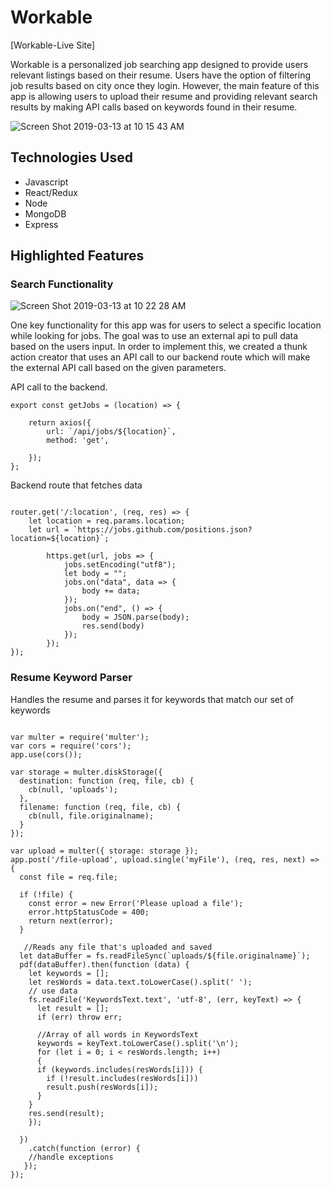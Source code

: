 # Workable

[Workable-Live Site]

Workable is a personalized job searching app designed to provide users relevant listings based on their resume. Users have the option of filtering job results based on city once they login. However, the main feature of this app is allowing users to upload their resume and providing relevant search results by making API calls based on keywords found in their resume.

![Screen Shot 2019-03-13 at 10 15 43 AM](https://user-images.githubusercontent.com/42259148/54299895-0e03cc00-4579-11e9-8808-4f70db01c285.png)

## Technologies Used
* Javascript
* React/Redux
* Node
* MongoDB
* Express


## Highlighted Features 

### Search Functionality 

![Screen Shot 2019-03-13 at 10 22 28 AM](https://user-images.githubusercontent.com/42259148/54300368-f37e2280-4579-11e9-82c4-51d371f89df5.png)

One key functionality for this app was for users to select a specific location while looking for jobs. The goal was to use an external api to pull data based on the users input. In order to implement this, we created a thunk action creator that uses an API call to our backend route which will make the external API call based on the given parameters. 

API call to the backend.
```
export const getJobs = (location) => {
    
    return axios({
        url: `/api/jobs/${location}`,
        method: 'get',
        
    });
};

```
Backend route that fetches data
```

router.get('/:location', (req, res) => {
    let location = req.params.location;
    let url = `https://jobs.github.com/positions.json?location=${location}`;

        https.get(url, jobs => {
            jobs.setEncoding("utf8");
            let body = "";
            jobs.on("data", data => {
                body += data;
            });
            jobs.on("end", () => {
                body = JSON.parse(body);
                res.send(body) 
            });
        });
});

```

### Resume Keyword Parser

Handles the resume and parses it for keywords that match our set of keywords
```

var multer = require('multer');
var cors = require('cors');
app.use(cors());

var storage = multer.diskStorage({
  destination: function (req, file, cb) {
    cb(null, 'uploads');
  },
  filename: function (req, file, cb) {
    cb(null, file.originalname);
  }
});

var upload = multer({ storage: storage });
app.post('/file-upload', upload.single('myFile'), (req, res, next) => {
  const file = req.file;

  if (!file) {
    const error = new Error('Please upload a file');
    error.httpStatusCode = 400;
    return next(error);
  }

   //Reads any file that's uploaded and saved
  let dataBuffer = fs.readFileSync(`uploads/${file.originalname}`);
  pdf(dataBuffer).then(function (data) {
    let keywords = [];
    let resWords = data.text.toLowerCase().split(' ');
    // use data
    fs.readFile('KeywordsText.text', 'utf-8', (err, keyText) => { 
      let result = [];
      if (err) throw err; 
      
      //Array of all words in KeywordsText
      keywords = keyText.toLowerCase().split('\n');
      for (let i = 0; i < resWords.length; i++)
      {
      if (keywords.includes(resWords[i])) {
        if (!result.includes(resWords[i]))
        result.push(resWords[i]);
      }
    }
    res.send(result);
    });
     
  })
    .catch(function (error) {
    //handle exceptions
   });
});

```

